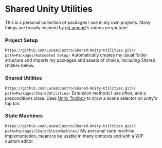# Shared Unity Utilities
This is a personal collection of packages I use in my own projects. Many things are heavily inspired by [git-amend](https://www.youtube.com/@git-amend)'s videos on youtube.

### Project Setup
`https://github.com/LucasOCastro/Shared-Unity-Utilities.git/?path=Packages/Automated Setup/`
Automatically creates my usual folder structure and imports my packages and assets of choice, including Shared Utilities below.

### Shared Utilities
`https://github.com/LucasOCastro/Shared-Unity-Utilities.git/?path=Packages/SharedUtilities/`
Extension methods I use often, and a preconditions class.
Uses [Unity Toolbox](https://github.com/arimger/Unity-Editor-Toolbox) to draw a scene selector on unity's top bar.

### State Machines
`https://github.com/LucasOCastro/Shared-Unity-Utilities.git/?path=Packages/SharedStateMachines/`
My personal state machine implementation, meant to be usable in many contexts and with a WIP custom editor.
